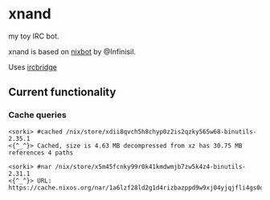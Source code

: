 # xnand

my toy IRC bot.

xnand is based on [nixbot](https://github.com/Infinisil/nixbot)
by @Infinisil.

Uses [ircbridge](https://github.com/sorki/ircbridge)

## Current functionality

### Cache queries

```
<sorki> #cached /nix/store/xdii8qvch5h8chyp0z2is2qzky565w68-binutils-2.35.1
<{^_^}> Cached, size is 4.63 MB decompressed from xz has 30.75 MB references 4 paths
```

```
<sorki> #nar /nix/store/x5m45fcnky99r0k41kmdwmjb7zw5k4z4-binutils-2.31.1
<{^_^}> URL: https://cache.nixos.org/nar/1a6lzf28ld2g1d4rizbazppd9w9xj04yjqjfli4gs0dbp0mymjjg.nar.xz
```

